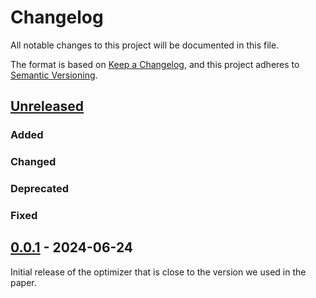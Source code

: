 # Changelog

All notable changes to this project will be documented in this file.

The format is based on [Keep a Changelog](https://keepachangelog.com/en/1.0.0/),
and this project adheres to [Semantic
Versioning](https://semver.org/spec/v2.0.0.html).

## [Unreleased]

### Added

### Changed

### Deprecated

### Fixed

## [0.0.1] - 2024-06-24

Initial release of the optimizer that is close to the version we used in the paper.

[unreleased]: https://github.com/f-dangel/sirfshampoo/compare/v0.0.1...HEAD
[0.0.1]: https://github.com/f-dangel/sirfshampoo/compare/c97d2915d7cbed98ab9e24bee30cf1f1274fa29d...v0.0.1
